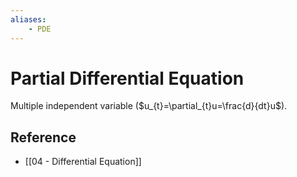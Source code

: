 ```yaml
---
aliases:
    - PDE
---
```


# Partial Differential Equation

Multiple independent variable ($u_{t}=\partial_{t}u=\frac{d}{dt}u$).

## Reference

- [[04 - Differential Equation]]
